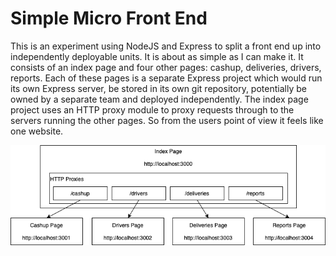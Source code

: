 # Simple Micro Front End

This is an experiment using NodeJS and Express to split a front end up into independently deployable units. It is about as simple as I can make it. It consists of an index page and four other pages: cashup, deliveries, drivers, reports. Each of these pages is a separate Express project which would run its own Express server, be stored in its own git repository, potentially be owned by a separate team and deployed independently. The index page project uses an HTTP proxy module to proxy requests through to the servers running the other pages. So from the users point of view it feels like one website.

![Diagram](diagram.drawio.png)
